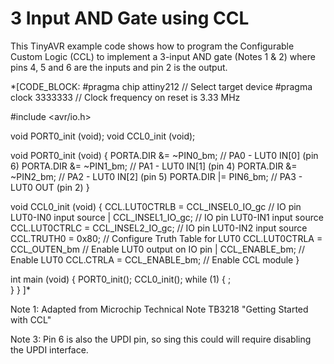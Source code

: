 # 3 Input AND Gate using CCL

This TinyAVR example code shows how to program the Configurable Custom Logic (CCL) to implement a 3-input AND gate (Notes 1 & 2) where pins 4, 5 and 6 are
the inputs and pin 2 is the output.

*[CODE_BLOCK:
#pragma chip 	   attiny212           // Select target device
#pragma clock	   3333333             // Clock frequency on reset is 3.33 MHz

#include <avr/io.h>

void PORT0_init (void);
void CCL0_init  (void);

void PORT0_init (void) {
  PORTA.DIR &= ~PIN0_bm;               // PA0 - LUT0 IN[0]  (pin 6)
  PORTA.DIR &= ~PIN1_bm;               // PA1 - LUT0 IN[1]  (pin 4)
  PORTA.DIR &= ~PIN2_bm;               // PA2 - LUT0 IN[2]  (pin 5)
  PORTA.DIR |=  PIN6_bm;		       // PA3 - LUT0 OUT    (pin 2)
}

void CCL0_init (void) {
  CCL.LUT0CTRLB = CCL_INSEL0_IO_gc     // IO pin LUT0-IN0 input source
                | CCL_INSEL1_IO_gc;    // IO pin LUT0-IN1 input source
  CCL.LUT0CTRLC = CCL_INSEL2_IO_gc;    // IO pin LUT0-IN2 input source
  CCL.TRUTH0 = 0x80;                   // Configure Truth Table for LUT0
  CCL.LUT0CTRLA = CCL_OUTEN_bm         // Enable LUT0 output on IO pin
                | CCL_ENABLE_bm;       // Enable LUT0
  CCL.CTRLA = CCL_ENABLE_bm;           // Enable CCL module 
}

int main (void) {
  PORT0_init();
  CCL0_init();
  while (1) {
    ;		
  }
}
]*

Note 1: Adapted from Microchip Technical Note TB3218 "Getting Started with CCL"

Note 3: Pin 6 is also the UPDI pin, so sing this could will require disabling the UPDI interface.